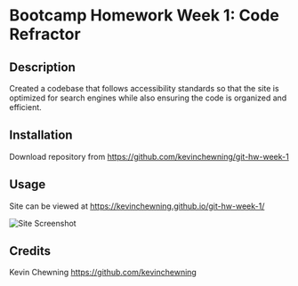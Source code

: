 # Bootcamp Homework Week 1: Code Refractor

## Description

Created a codebase that follows accessibility standards so that the site is optimized for search engines while also ensuring the code is organized and efficient.

## Installation

Download repository from https://github.com/kevinchewning/git-hw-week-1

## Usage

Site can be viewed at https://kevinchewning.github.io/git-hw-week-1/

![Site Screenshot](assets/images/horiseon-screenshot.png)

## Credits

Kevin Chewning https://github.com/kevinchewning